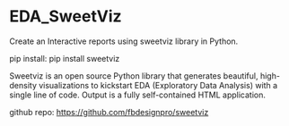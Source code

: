 # EDA_SweetViz

Create an Interactive reports using sweetviz library in Python.

pip install: 
pip install sweetviz

Sweetviz is an open source Python library that generates beautiful, high-density visualizations to kickstart EDA
(Exploratory Data Analysis) with a single line of code. Output is a fully self-contained HTML application.

github repo: https://github.com/fbdesignpro/sweetviz
